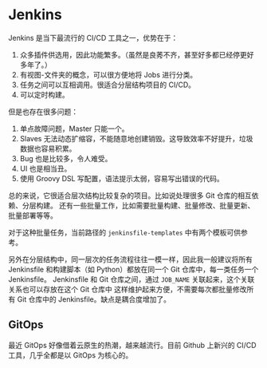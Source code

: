# Jenkins

Jenkins 是当下最流行的 CI/CD 工具之一，优势在于：

1. 众多插件供选用，因此功能繁多。（虽然是良莠不齐，甚至好多都已经停更好多年了。）
1. 有视图-文件夹的概念，可以很方便地将 Jobs 进行分类。
1. 任务之间可以互相调用。很适合分层结构项目的 CI/CD。
1. 可以定时构建。

但是也存在很多问题：

1. 单点故障问题，Master 只能一个。
1. Slaves 无法动态扩缩容，不能随意地创建销毁。这导致效率不好提升，垃圾数据也容易积累。
1. Bug 也是比较多，令人难受。
1. UI 也是相当丑。
1. 使用 Groovy DSL 写配置，语法提示太弱，容易写出错误的代码。


总的来说，它很适合层次结构比较复杂的项目。比如说处理很多 Git 仓库的相互依赖、分层构建。
还有一些批量工作，比如需要批量构建、批量修改、批量更新、批量部署等等。

对于这种批量任务，当前路径的 `jenkinsfile-templates` 中有两个模板可供参考。

另外在分层结构中，同一层次的任务流程往往一模一样，因此我一般建议将所有 Jenkinsfile 和构建脚本（如 Python）都放在同一个 Git 仓库中，每一类任务一个 Jenkinsfile。
Jenkinsfile 和 Git 仓库之间，通过 `JOB_NAME` 关联起来，这个关联关系也可以存放在这个 Git 仓库中
这样维护起来方便，不需要每次都批量修改所有 Git 仓库中的 Jenkinsfile。缺点是耦合度增加了。


## GitOps

最近 GitOps 好像借着云原生的热潮，越来越流行。目前 Github 上新兴的 CI/CD 工具，几乎全都是以 GitOps 为核心的。

